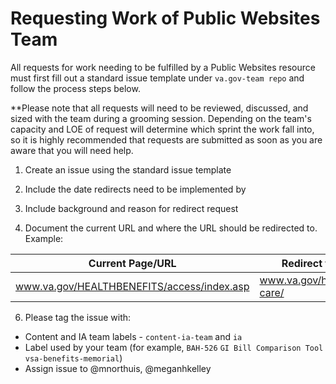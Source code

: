 # Requesting Work of Public Websites Team

All requests for work needing to be fulfilled by a Public Websites resource must first fill out a standard issue template under ```va.gov-team repo``` and follow the process steps below. 

**Please note that all requests will need to be reviewed, discussed, and sized with the team during a grooming session.  Depending on the team's capacity and LOE of request will determine which sprint the work fall into, so it is highly recommended that requests are submitted as soon as you are aware that you will need help. 

1. Create an issue using the standard issue template

3. Include the date redirects need to be implemented by

4. Include background and reason for redirect request

5. Document the current URL and where the URL should be redirected to.  Example:

Current Page/URL  |  Redirect to
---  |  ---
www.va.gov/HEALTHBENEFITS/access/index.asp | www.va.gov/health-care/

6. Please tag the issue with:
- Content and IA team labels  - `content-ia-team` and `ia` 
- Label used by your team (for example, ```BAH-526``` ```GI Bill Comparison Tool``` ```vsa-benefits-memorial```)
- Assign issue to @mnorthuis, @meganhkelley
